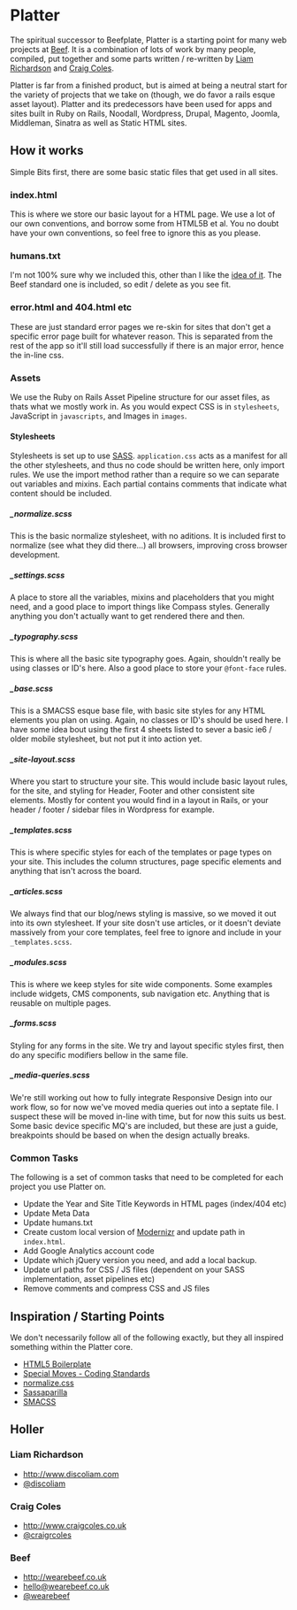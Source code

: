 #  Platter

The spiritual successor to Beefplate, Platter is a starting point for many web projects at [Beef](http://www.wearebeef.co.uk). It is a combination of lots of work by many people, compiled, put together and some parts written / re-written by [Liam Richardson](http://www.discoliam.com) and [Craig Coles](http://www.craigcoles.co.uk).

Platter is far from a finished product, but is aimed at being a neutral start for the variety of projects that we take on (though, we do favor a rails esque asset layout). Platter and its predecessors have been used for apps and sites built in Ruby on Rails, Noodall, Wordpress, Drupal, Magento, Joomla, Middleman, Sinatra as well as Static HTML sites.

## How it works

Simple Bits first, there are some basic static files that get used in all sites.

### index.html
This is where we store our basic layout for a HTML page. We use a lot of our own conventions, and borrow some from HTML5B et al. You no doubt have your own conventions, so feel free to ignore this as you please.

### humans.txt
I'm not 100% sure why we included this, other than I like the [idea of it](http://humanstxt.org/). The Beef standard one is included, so edit / delete as you see fit.

### error.html and 404.html etc
These are just standard error pages we re-skin for sites that don't get a specific error page built for whatever reason. This is separated from the rest of the app so it'll still load successfully if there is an major error, hence the in-line css.


### Assets
We use the Ruby on Rails Asset Pipeline structure for our asset files, as thats what we mostly work in. As you would expect CSS is in ```stylesheets```, JavaScript in ```javascripts```, and Images in ```images```.

#### Stylesheets
Stylesheets is set up to use [SASS](http://sass-lang.com). ```application.css``` acts as a manifest for all the other stylesheets, and thus no code should be written here, only import rules. We use the import method rather than a require so we can separate out variables and mixins. Each partial contains comments that indicate what content should be included. 

##### _normalize.scss

This is the basic normalize stylesheet, with no aditions. It is included first to normalize (see what they did there...) all browsers, improving cross browser development.

##### _settings.scss

A place to store all the variables, mixins and placeholders that you might need, and a good place to import things like Compass styles. Generally anything you don't actually want to get rendered there and then.

##### _typography.scss
This is where all the basic site typography goes. Again, shouldn't really be using classes or ID's here. Also a good place to store your ```@font-face``` rules.

##### _base.scss
This is a SMACSS esque base file, with basic site styles for any HTML elements you plan on using. Again, no classes or ID's should be used here. I have some idea bout using the first 4 sheets listed to sever a basic ie6 / older mobile stylesheet, but not put it into action yet. 

##### _site-layout.scss
Where you start to structure your site. This would include basic layout rules, for the site, and styling for Header, Footer and other consistent site elements. Mostly for content you would find in a layout in Rails, or your header / footer / sidebar files in Wordpress for example.

##### _templates.scss
This is where specific styles for each of the templates or page types on your site. This includes the column structures, page specific elements and anything that isn't across the board. 

##### _articles.scss 
We always find that our blog/news styling is massive, so we moved it out into its own stylesheet. If your site dosn't use articles, or it doesn't deviate massively from your core templates, feel free to ignore and include in your ```_templates.scss```.

##### _modules.scss
This is where we keep styles for site wide components. Some examples include widgets, CMS components, sub navigation etc. Anything that is reusable on multiple pages.

##### _forms.scss
Styling for any forms in the site. We try and layout specific styles first, then do any specific modifiers bellow in the same file. 

##### _media-queries.scss 
We're still working out how to fully integrate Responsive Design into our work flow, so for now we've moved media queries out into a septate file. I suspect these will be moved in-line with time, but for now this suits us best. Some basic device specific MQ's are included, but these are just a guide, breakpoints should be based on when the design actually breaks.

### Common Tasks

The following is a set of common tasks that need to be completed for each project you use Platter on. 

* Update the Year and Site Title Keywords in HTML pages (index/404 etc)
* Update Meta Data
* Update humans.txt
* Create custom local version of [Modernizr](http://modernizr.com/) and update path in ```index.html```.
* Add Google Analytics account code
* Update which jQuery version you need, and add a local backup.
* Update url paths for CSS / JS files (dependent on your SASS implementation, asset pipelines etc)
* Remove comments and compress CSS and JS files

##  Inspiration / Starting Points 

We don't necessarily follow all of the following exactly, but they all inspired something within the Platter core.

* [HTML5 Boilerplate](http://html5boilerplate.com)
* [Special Moves - Coding Standards](https://github.com/specialmoves/coding-standards-front-end)
* [normalize.css](http://necolas.github.com/normalize.css/)
* [Sassaparilla](http://sass.fffunction.co/)
* [SMACSS](http://smacss.com/)

## Holler

### Liam Richardson

* http://www.discoliam.com
* [@discoliam](http://twitter.com/discoliam)

### Craig Coles

* http://www.craigcoles.co.uk
* [@craigrcoles](http://twitter.com/craigrcoles)

### Beef

* http://wearebeef.co.uk
* hello@wearebeef.co.uk
* [@wearebeef](http://twitter.com/wearebeef)